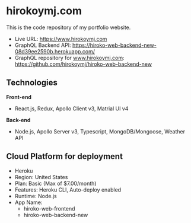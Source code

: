 # hirokoymj.com

This is the code repository of my portfolio website.

- Live URL: https://www.hirokoymj.com
- GraphQL Backend API: https://hiroko-web-backend-new-08d39ee2590b.herokuapp.com/
- GraphQL repository for www.hirokoymj.com: https://github.com/hirokoymj/hiroko-web-backend-new

## Technologies

**Front-end**

- React.js, Redux, Apollo Client v3, Matrial UI v4

**Back-end**

- Node.js, Apollo Server v3, Typescript, MongoDB/Mongoose, Weather API

## Cloud Platform for deployment

- Heroku
- Region: United States
- Plan: Basic (Max of $7.00/month)
- Features: Heroku CLI, Auto-deploy enabled
- Runtime: Node.js
- App Name:
  - hiroko-web-frontend
  - hiroko-web-backend-new
